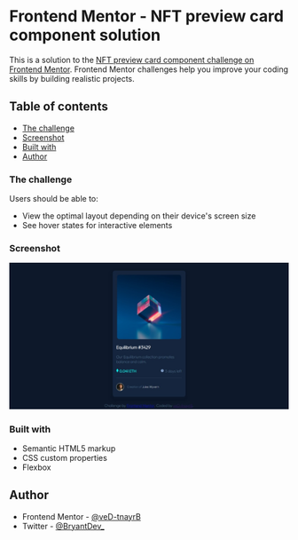 # Frontend Mentor - NFT preview card component solution

This is a solution to the [NFT preview card component challenge on Frontend Mentor](https://www.frontendmentor.io/challenges/nft-preview-card-component-SbdUL_w0U). Frontend Mentor challenges help you improve your coding skills by building realistic projects. 

## Table of contents

- [The challenge](#the-challenge)
- [Screenshot](#screenshot)
- [Built with](#built-with)
- [Author](#author)

### The challenge

Users should be able to:

- View the optimal layout depending on their device's screen size
- See hover states for interactive elements

### Screenshot

![](./screenshot.jpeg)

### Built with

- Semantic HTML5 markup
- CSS custom properties
- Flexbox

## Author

- Frontend Mentor - [@veD-tnayrB](https://www.frontendmentor.io/profile/veD-tnayrB)
- Twitter - [@BryantDev_](https://www.twitter.com/BryantDev_)

